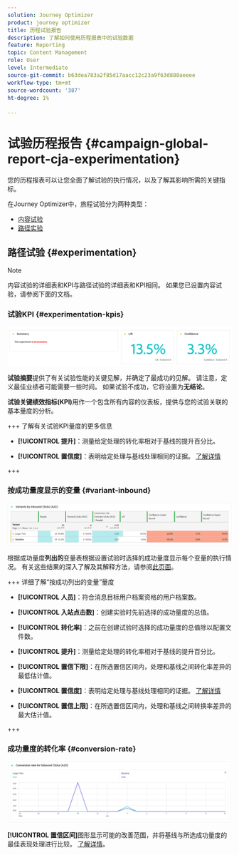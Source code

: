 ```yaml
---
solution: Journey Optimizer
product: journey optimizer
title: 历程试验报告
description: 了解如何使用历程报表中的试验数据
feature: Reporting
topic: Content Management
role: User
level: Intermediate
source-git-commit: b63dea783a2f85d17aacc12c23a9f63d880aeeee
workflow-type: tm+mt
source-wordcount: '387'
ht-degree: 1%

---
```


# 试验历程报告 {#campaign-global-report-cja-experimentation}

您的历程报表可以让您全面了解试验的执行情况，以及了解其影响所需的关键指标。

在Journey Optimizer中，旅程试验分为两种类型：

* [内容试验](../content-management/content-experiment.md)
* [路径实验](../building-journeys/optimize.md)

## 路径试验 {#experimentation}

>[!NOTE]
>
> 内容试验的详细表和KPI与路径试验的详细表和KPI相同。 如果您已设置内容试验，请参阅下面的文档。

### 试验KPI {#experimentation-kpis}

![](assets/journey-report-experiment-1.png)

**试验摘要**&#x200B;提供了有关试验性能的关键见解，并确定了最成功的见解。 请注意，定义最佳业绩者可能需要一些时间。 如果试验不成功，它将设置为&#x200B;**无结论**。

**试验关键绩效指标(KPI)**&#x200B;用作一个包含所有内容的仪表板，提供与您的试验关联的基本量度的分析。

+++ 了解有关试验KPI量度的更多信息

* **[!UICONTROL 提升]**：测量给定处理的转化率相对于基线的提升百分比。

* **[!UICONTROL 置信度]**：表明给定处理与基线处理相同的证据。 [了解详情](../content-management/experiment-calculations.md#understand-confidence)

+++



### 按成功量度显示的变量 {#variant-inbound}

![](assets/cja-experimentation-variants.png)

根据成功量度&#x200B;**列出的**变量表根据设置试验时选择的成功量度显示每个变量的执行情况。
有关这些结果的深入了解及其解释方法，请参阅[此页面](../content-management/get-started-experiment.md#interpret-results)。

+++ 详细了解“按成功列出的变量”量度

* **[!UICONTROL 人员]**：符合消息目标用户档案资格的用户档案数。

* **[!UICONTROL 入站点击数]**：创建实验时先前选择的成功量度的总值。

* **[!UICONTROL 转化率]**：之前在创建试验时选择的成功量度的总值除以配置文件数。

* **[!UICONTROL 提升]**：测量给定处理的转化率相对于基线的提升百分比。

* **[!UICONTROL 置信下限]**：在所选置信区间内，处理和基线之间转化率差异的最低估计值。

* **[!UICONTROL 置信度]**：表明给定处理与基线处理相同的证据。 [了解详情](../content-management/experiment-calculations.md#understand-confidence)

* **[!UICONTROL 置信上限]**：在所选置信区间内，处理和基线之间转换率差异的最大估计值。

+++

### 成功量度的转化率 {#conversion-rate}

![](assets/cja-experimentation-conversion.png)

**[!UICONTROL 置信区间]**&#x200B;图形显示可能的改善范围，并将基线与所选成功量度的最佳表现处理进行比较。 [了解详情](../content-management/experiment-calculations.md#confidence-intervals)。
